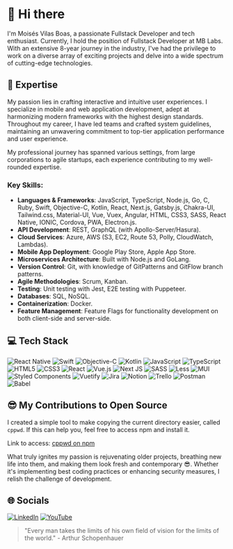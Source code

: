 # 👋 Hi there

I'm Moisés Vilas Boas, a passionate Fullstack Developer and tech enthusiast. Currently, I hold the position of Fullstack Developer at MB Labs. With an extensive 8-year journey in the industry, I've had the privilege to work on a diverse array of exciting projects and delve into a wide spectrum of cutting-edge technologies.

## 🚀 Expertise

My passion lies in crafting interactive and intuitive user experiences. I specialize in mobile and web application development, adept at harmonizing modern frameworks with the highest design standards. Throughout my career, I have led teams and crafted system guidelines, maintaining an unwavering commitment to top-tier application performance and user experience.

My professional journey has spanned various settings, from large corporations to agile startups, each experience contributing to my well-rounded expertise.

### Key Skills:
- **Languages & Frameworks**: JavaScript, TypeScript, Node.js, Go, C, Ruby, Swift, Objective-C, Kotlin, React, Next.js, Gatsby.js, Chakra-UI, Tailwind.css, Material-UI, Vue, Vuex, Angular, HTML, CSS3, SASS, React Native, IONIC, Cordova, PWA, Electron.js.
- **API Development**: REST, GraphQL (with Apollo-Server/Hasura).
- **Cloud Services**: Azure, AWS (S3, EC2, Route 53, Polly, CloudWatch, Lambdas).
- **Mobile App Deployment**: Google Play Store, Apple App Store.
- **Microservices Architecture**: Built with Node.js and GoLang.
- **Version Control**: Git, with knowledge of GitPatterns and GitFlow branch patterns.
- **Agile Methodologies**: Scrum, Kanban.
- **Testing**: Unit testing with Jest, E2E testing with Puppeteer.
- **Databases**: SQL, NoSQL.
- **Containerization**: Docker.
- **Feature Management**: Feature Flags for functionality development on both client-side and server-side.

## 💻 Tech Stack

![React Native](https://img.shields.io/badge/react%20native-%23007ACC.svg?style=for-the-badge&logo=react&logoColor=white) ![Swift](https://img.shields.io/badge/swift-%23FA7343.svg?style=for-the-badge&logo=swift&logoColor=white) ![Objective-C](https://img.shields.io/badge/objective--c-%23F7DF1E.svg?style=for-the-badge&logo=objective-c&logoColor=white) ![Kotlin](https://img.shields.io/badge/kotlin-%230095D5.svg?style=for-the-badge&logo=kotlin&logoColor=white)
![JavaScript](https://img.shields.io/badge/javascript-%23323330.svg?style=for-the-badge&logo=javascript&logoColor=%23F7DF1E) ![TypeScript](https://img.shields.io/badge/typescript-%23007ACC.svg?style=for-the-badge&logo=typescript&logoColor=white) ![HTML5](https://img.shields.io/badge/html5-%23E34F26.svg?style=for-the-badge&logo=html5&logoColor=white) ![CSS3](https://img.shields.io/badge/css3-%231572B6.svg?style=for-the-badge&logo=css3&logoColor=white) ![React](https://img.shields.io/badge/react-%2320232a.svg?style=for-the-badge&logo=react&logoColor=%2361DAFB) ![Vue.js](https://img.shields.io/badge/vuejs-%2335495e.svg?style=for-the-badge&logo=vuedotjs&logoColor=%234FC08D) ![Next JS](https://img.shields.io/badge/Next-black?style=for-the-badge&logo=next.js&logoColor=white)  ![SASS](https://img.shields.io/badge/SASS-hotpink.svg?style=for-the-badge&logo=SASS&logoColor=white) ![Less](https://img.shields.io/badge/less-2B4C80?style=for-the-badge&logo=less&logoColor=white) ![MUI](https://img.shields.io/badge/MUI-%230081CB.svg?style=for-the-badge&logo=material-ui&logoColor=white) ![Styled Components](https://img.shields.io/badge/styled--components-DB7093?style=for-the-badge&logo=styled-components&logoColor=white) ![Vuetify](https://img.shields.io/badge/Vuetify-1867C0?style=for-the-badge&logo=vuetify&logoColor=AEDDFF) ![Jira](https://img.shields.io/badge/jira-%230A0FFF.svg?style=for-the-badge&logo=jira&logoColor=white) ![Notion](https://img.shields.io/badge/Notion-%23000000.svg?style=for-the-badge&logo=notion&logoColor=white) ![Trello](https://img.shields.io/badge/Trello-%23026AA7.svg?style=for-the-badge&logo=Trello&logoColor=white) ![Postman](https://img.shields.io/badge/Postman-FF6C37?style=for-the-badge&logo=postman&logoColor=white) ![Babel](https://img.shields.io/badge/Babel-F9DC3e?style=for-the-badge&logo=babel&logoColor=white)

## 😎 My Contributions to Open Source

I created a simple tool to make copying the current directory easier, called `cppwd`. If this can help you, feel free to access npm and install it.

Link to access: [cppwd on npm](https://www.npmjs.com/package/cppwd)

What truly ignites my passion is rejuvenating older projects, breathing new life into them, and making them look fresh and contemporary 😎. Whether it's implementing best coding practices or enhancing security measures, I relish the challenge of development.

## 🌐 Socials

[![LinkedIn](https://img.shields.io/badge/LinkedIn-%230077B5.svg?logo=linkedin&logoColor=white)](https://www.linkedin.com/in/devmoisa/) [![YouTube](https://img.shields.io/badge/YouTube-%23FF0000.svg?logo=YouTube&logoColor=white)](https://www.youtube.com/@devmoisa)

> "Every man takes the limits of his own field of vision for the limits of the world." - Arthur Schopenhauer
